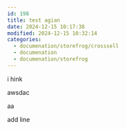 ```yaml
---
id: 198
title: test agian
date: 2024-12-15 10:17:38
modified: 2024-12-15 10:32:14
categories:
  - documenation/storefrog/crosssell
  - documenation
  - documenation/storefrog
---
```



<!-- wp:paragraph -->
<p>i hink</p>
<!-- /wp:paragraph -->

<!-- wp:paragraph -->
<p>awsdac</p>
<!-- /wp:paragraph -->

<!-- wp:paragraph -->
<p>aa</p>
<!-- /wp:paragraph -->

<!-- wp:paragraph -->
<p>add line</p>
<!-- /wp:paragraph -->